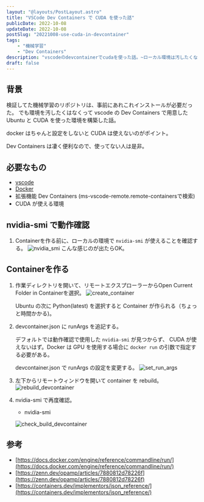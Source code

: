 ```yaml
---
layout: "@layouts/PostLayout.astro"
title: "VSCode Dev Containers で CUDA を使った話"
publicDate: 2022-10-08
updateDate: 2022-10-08
postSlug: "20221008-use-cuda-in-devcontainer"
tags: 
    - "機械学習"
    - "Dev Containers"
description: "vscodeのdevcontainerでcudaを使った話。~ローカル環境は汚したくない~"
draft: false
---
```


## 背景

検証してた機械学習のリポジトリは、事前にあれこれインストールが必要だった。
でも環境を汚したくはなくって vscode の Dev Containers で用意した Ubuntu と CUDA を使った環境を構築した話。

docker はちゃんと設定をしないと CUDA は使えないのがポイント。

Dev Containers は凄く便利なので、使ってない人は是非。

## 必要なもの

- [vscode](https://azure.microsoft.com/ja-jp/products/visual-studio-code/)
- [Docker](https://www.docker.com/)
- 拡張機能 Dev Containers (ms-vscode-remote.remote-containersで検索)
- CUDA が使える環境

## nvidia-smi で動作確認

1. Containerを作る前に、ローカルの環境で `nvidia-smi` が使えることを確認する。
    ![nvidia_smi](https://storage.cloud.google.com/marogosteen-pages-storage/2022/win_nvidiasmi.png?authuser=1)
    こんな感じのが出たらOK。

## Containerを作る

1. 作業ディレクトリを開いて、リモートエクスプローラーからOpen Current Folder in Containerを選択。
    ![create_container](https://storage.cloud.google.com/marogosteen-pages-storage/2022/create_container.png?authuser=1)

    Ubuntu の次に Python(latest) を選択すると Container が作られる（ちょっと時間かかる)。

2. devcontainer.json に runArgs を追記する。

    デフォルトでは動作確認で使用した `nvidia-smi` が見つからず、 CUDA が使えないはず。Docker は GPU を使用する場合に `docker run` の引数で指定する必要がある。

    devcontainer.json で runArgs の設定を変更する。
    ![set_run_args](https://storage.cloud.google.com/marogosteen-pages-storage/2022/runargs.png?authuser=1)


3. 左下からリモートウィンドウを開いて container を rebuild。
    ![rebuild_devcontainer](https://storage.cloud.google.com/marogosteen-pages-storage/2022/rebuild.png?authuser=1)

4. nvidia-smi で再度確認。
    - nvidia-smi

    ![check_build_devcontainer](https://storage.cloud.google.com/marogosteen-pages-storage/2022/check_build_devcontainer.png?authuser=1)


## 参考
- [https://docs.docker.com/engine/reference/commandline/run/](https://docs.docker.com/engine/reference/commandline/run/)
- [https://zenn.dev/opamp/articles/7880812d78226f](https://zenn.dev/opamp/articles/7880812d78226f)
- [https://containers.dev/implementors/json_reference/](https://containers.dev/implementors/json_reference/)